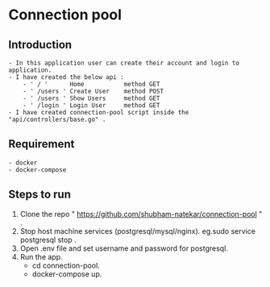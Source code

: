 # Connection pool

## Introduction

	- In this application user can create their account and login to application.
	- I have created the below api :
		- ' / '      Home         	method GET
		- ' /users ' Create User	method POST
		- ' /users ' Show Users 	method GET
		- ' /login ' Login User		method GET
	- I have created connection-pool script inside the "api/controllers/base.go" . 

## Requirement

	- docker
	- docker-compose 


## Steps to run

1. Clone the repo " https://github.com/shubham-natekar/connection-pool " .  
2. Stop host machine services (postgresql/mysql/nginx). 
    eg.sudo service postgresql stop .
3. Open .env file and set username and password for postgresql.
4. Run the app.
    - cd connection-pool.
    - docker-compose up.
